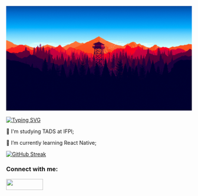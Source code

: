 
<img src="https://github.com/matheudsp/matheudsp/blob/main/wallpaperbetter%20(1).jpg?raw=true" alt="">

[![Typing SVG](https://readme-typing-svg.herokuapp.com?color=%2336BCF7&center=true&lines=%F0%9F%91%8B+Hi%2C+I%E2%80%99m+%40matheudsp)](https://git.io/typing-svg)


   👀 I'm studying TADS at IFPI;
    
   🌱 I’m currently learning React Native;

  

[![GitHub Streak](http://github-readme-streak-stats.herokuapp.com?user=matheudsp&theme=blueberry&hide_border=true&date_format=M%20j%5B%2C%20Y%5D)](https://git.io/streak-stats)

<h3 align="left">Connect with me:</h3>
<p align="left">
<a href="mailto:mdsp.personal@gmail.com" alt="gmail" target="_blank">
<img src="https://img.shields.io/badge/-Gmail-FF0000?style=flat-square&labelColor=FF0000&logo=gmail&logoColor=white&link=mailto:mdsp.personal@gmail"
 alt="" height="30" width="100"> 
</a>
</p>
